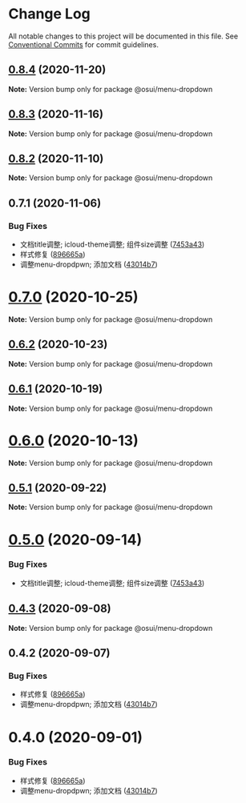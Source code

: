 # Change Log

All notable changes to this project will be documented in this file.
See [Conventional Commits](https://conventionalcommits.org) for commit guidelines.

## [0.8.4](https://gitee.com/yuxuanhuo/osui/tree/master/compare/@osui/menu-dropdown@0.8.3...@osui/menu-dropdown@0.8.4) (2020-11-20)

**Note:** Version bump only for package @osui/menu-dropdown





## [0.8.3](https://gitee.com/yuxuanhuo/osui/tree/master/compare/@osui/menu-dropdown@0.8.2...@osui/menu-dropdown@0.8.3) (2020-11-16)

**Note:** Version bump only for package @osui/menu-dropdown





## [0.8.2](https://gitee.com/yuxuanhuo/osui/tree/master/compare/@osui/menu-dropdown@0.6.2...@osui/menu-dropdown@0.8.2) (2020-11-10)

**Note:** Version bump only for package @osui/menu-dropdown





## 0.7.1 (2020-11-06)


### Bug Fixes

* 文档title调整; icloud-theme调整; 组件size调整 ([7453a43](https://gitee.com/yuxuanhuo/osui/tree/master/commits/7453a437fb419db875709b32f934ba9e3454f895))
* 样式修复 ([896665a](https://gitee.com/yuxuanhuo/osui/tree/master/commits/896665a45f52be9a2896157f20125f8a77809e34))
* 调整menu-dropdpwn; 添加文档 ([43014b7](https://gitee.com/yuxuanhuo/osui/tree/master/commits/43014b7b6e860729398cd8ead30cd47953b76af7))





# [0.7.0](https://gitee.com/yuxuanhuo/osui/tree/master/compare/@osui/menu-dropdown@0.6.2...@osui/menu-dropdown@0.7.0) (2020-10-25)

**Note:** Version bump only for package @osui/menu-dropdown





## [0.6.2](https://gitee.com/yuxuanhuo/osui/tree/master/compare/@osui/menu-dropdown@0.6.1...@osui/menu-dropdown@0.6.2) (2020-10-23)

**Note:** Version bump only for package @osui/menu-dropdown





## [0.6.1](https://gitee.com/yuxuanhuo/osui/tree/master/compare/@osui/menu-dropdown@0.5.1...@osui/menu-dropdown@0.6.1) (2020-10-19)

**Note:** Version bump only for package @osui/menu-dropdown





# [0.6.0](https://gitee.com/yuxuanhuo/osui/tree/master/compare/@osui/menu-dropdown@0.5.1...@osui/menu-dropdown@0.6.0) (2020-10-13)

**Note:** Version bump only for package @osui/menu-dropdown





## [0.5.1](https://gitee.com/yuxuanhuo/osui/tree/master/compare/@osui/menu-dropdown@0.5.0...@osui/menu-dropdown@0.5.1) (2020-09-22)

**Note:** Version bump only for package @osui/menu-dropdown





# [0.5.0](https://gitee.com/yuxuanhuo/osui/tree/master/compare/@osui/menu-dropdown@0.4.3...@osui/menu-dropdown@0.5.0) (2020-09-14)


### Bug Fixes

* 文档title调整; icloud-theme调整; 组件size调整 ([7453a43](https://gitee.com/yuxuanhuo/osui/tree/master/commits/7453a437fb419db875709b32f934ba9e3454f895))





## [0.4.3](https://gitee.com/yuxuanhuo/osui/tree/master/compare/@osui/menu-dropdown@0.4.2...@osui/menu-dropdown@0.4.3) (2020-09-08)

**Note:** Version bump only for package @osui/menu-dropdown





## 0.4.2 (2020-09-07)


### Bug Fixes

* 样式修复 ([896665a](https://gitee.com/yuxuanhuo/osui/tree/master/commits/896665a45f52be9a2896157f20125f8a77809e34))
* 调整menu-dropdpwn; 添加文档 ([43014b7](https://gitee.com/yuxuanhuo/osui/tree/master/commits/43014b7b6e860729398cd8ead30cd47953b76af7))





# 0.4.0 (2020-09-01)


### Bug Fixes

* 样式修复 ([896665a](https://gitee.com/yuxuanhuo/osui/tree/master/commits/896665a45f52be9a2896157f20125f8a77809e34))
* 调整menu-dropdpwn; 添加文档 ([43014b7](https://gitee.com/yuxuanhuo/osui/tree/master/commits/43014b7b6e860729398cd8ead30cd47953b76af7))
